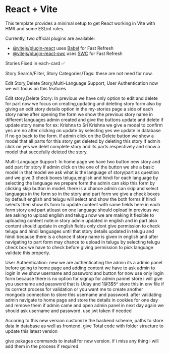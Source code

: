 # React + Vite

This template provides a minimal setup to get React working in Vite with HMR and some ESLint rules.

Currently, two official plugins are available:

- [@vitejs/plugin-react](https://github.com/vitejs/vite-plugin-react/blob/main/packages/plugin-react/README.md) uses [Babel](https://babeljs.io/) for Fast Refresh
- [@vitejs/plugin-react-swc](https://github.com/vitejs/vite-plugin-react-swc) uses [SWC](https://swc.rs/) for Fast Refresh

Stories Fixed in each-card ✅

<!-- //         story: [
//           {
//             id: "1",
//             part: [
//               {
//                 id: "1",
//                 heading: "The Prophecy of Doom",
//                 quote:
//                   "The threads of destiny are spun long before the loom of life takes shape.",
//                 image: sectionOne,
//                 text: `In the ancient city of Mathura, ruled by the tyrant Kamsa, fear reigned supreme. The king, infamous for his cruelty, was shaken to his core when a divine prophecy foretold his doom. 
                
//                 "Kamsa," a celestial voice declared during the wedding of his cousin Devaki, "your end will come at the hands of her eighth child."

//                 This chilling prediction transformed the joyous occasion into a nightmare. Kamsa, blinded by fear, seized Devaki, sword in hand, ready to strike. Vasudev, her noble husband, pleaded, "O mighty Kamsa, let her live! I vow to surrender every child born to her into your hands."

//                 Thus, the seeds of tragedy were sown. Kamsa imprisoned the couple, and their once-bright future turned into a dark, suffocating reality within the walls of a dungeon.`,
//               },
//               {
//                 id: "2",
//                 heading: "The Sacrifice of Innocence",
//                 quote:
//                   "Even the darkest prison cannot chain the light of hope.",
//                 image: sectionTwo,
//                 text: `True to his word, Vasudev handed over their first six children. Each time, Devaki’s cries echoed through the cold dungeon, only to be met with Kamsa's merciless hand. The tyrant crushed their hopes, extinguishing innocent lives one after another.

//                 But as the seventh child was conceived, a miracle unfolded. Goddess Mahamaya transferred the unborn child to the womb of Vasudev’s second wife, Rohini, in Gokul. This child was Balarama, destined to support his brother in the battle against evil.

//                 For the first time, Kamsa was deceived, believing the seventh pregnancy to be a miscarriage. Devaki and Vasudev clung to a flicker of hope, praying fervently for the safety of their next child—the one destined to bring liberation.`,
//               },
//               {
//                 id: "3",
//                 heading: "The Birth of the Savior",
//                 quote:
//                   "When darkness is at its peak, the light of hope shines the brightest.",
//                 image: sectionThree,
//                 text: `On the stormiest of nights, the eighth child of Devaki was born. The air was charged with divinity as the infant revealed his true form. Vasudev and Devaki saw their son as Lord Vishnu himself, holding the conch, discus, mace, and lotus. His radiant smile seemed to whisper, “Fear not.”

//                 "God descends among mortals to guide them from darkness to light," Vasudev said, his voice trembling with awe. Yet, the vision faded, and the baby appeared as a normal human child once again.

//                 Guided by a divine voice, Vasudev prepared for the perilous journey to Gokul. The dungeon doors swung open as if by magic, and the guards fell into an enchanted sleep. The time to act had come.`,
//               },
//               {
//                 id: "4",
//                 heading: "The Journey Through the Storm",
//                 quote: "The divine light guides those who walk in faith.",
//                 image: sectionFour,
//                 text: `Carrying the infant in a basket, Vasudev stepped into the tempestuous night. The skies roared with thunder, and the Yamuna river, swollen and fierce, blocked his path. 

//                 But as he waded into the water, the river parted miraculously. Above him, the multi-hooded serpent Vasuki appeared, shielding the baby from the pounding rain. “Even nature bows to the divine,” Vasudev whispered, filled with awe and gratitude.

//                 With unwavering determination, he crossed the river and reached Gokul, where peace reigned under the gentle moonlight.`,
//               },
//               {
//                 id: "5",
//                 heading: "The Great Exchange",
//                 quote:
//                   "Destiny works in mysterious ways, weaving lives together like threads in a tapestry.",
//                 image: sectionFive,
//                 text: `Vasudev entered Nanda's home quietly. Yashoda, Nanda’s wife, lay asleep beside her newborn daughter, who gazed at Vasudev with knowing eyes. 

//                 Gently, he placed his son beside her and took her daughter in his arms. “Forgive me,” he murmured, “for separating you from your parents. You are part of a divine plan beyond our understanding.” 

//                 Steeling his heart, Vasudev returned to Mathura with Nanda’s daughter. The exchange was complete, and the stage was set for destiny to unfold.`,
//               },
//               {
//                 id: "6",
//                 heading: "The Escape of Mahamaya",
//                 quote:
//                   "Evil may strike, but it cannot escape the hand of justice.",
//                 image: sectionSix,
//                 text: `Morning broke, and the cries of the newborn girl echoed in Kamsa’s palace. The tyrant rushed to the dungeon, ready to end the life of this "eighth child."

//                 Devaki and Vasudev begged for mercy, but their words fell on deaf ears. Laughing maniacally, Kamsa swung the infant above his head, ready to dash her to the ground.

//                 Suddenly, the child slipped from his grasp and soared into the sky. She transformed into Goddess Mahamaya, who declared, “O Kamsa, the one who will destroy you is safe and beyond your reach!”

//                 Kamsa stood frozen, his arrogance shattered. The divine game had begun, and his end was inevitable.`,
//               },
//             ],
//           },
//           {
//             id: "2",
//             part: [
//               {
//                 id: "1",
//                 heading: "Krishna’s Childhood in Gokul",
//                 quote:
//                   "The innocent smile of a child can hide the mightiest of destinies.",
//                 image: "",
//                 text: `Krishna, now safe in Gokul, grew up under the loving care of Nanda and Yashoda. From the very beginning, his presence brought joy to the entire village. However, signs of his divine nature often emerged, leaving those around him both awestruck and puzzled.

// One such instance was his encounter with Putana, a demoness sent by Kamsa to kill him. Disguised as a beautiful woman, she tried to poison the infant by feeding him milk. To everyone’s astonishment, Krishna sucked the life out of her, leaving her lifeless form sprawling across the fields.

// This was only the beginning of the many miraculous events that marked Krishna’s childhood. From lifting the Govardhan Hill to protect the villagers from torrential rains to subduing the serpent Kaliya, Krishna’s deeds showcased his divine strength and compassion.`,
//               },
//               {
//                 id: "2",
//                 heading: "Kamsa’s Growing Fear",
//                 quote: "Fear feeds on the whispers of destiny.",
//                 image: "",
//                 text: `Back in Mathura, Kamsa’s anxiety grew with each passing day. Dreams and omens haunted him, each one foretelling his impending doom. He summoned demons and sorcerers to find and kill the child who was destined to destroy him.

// Kamsa’s spies reported strange events from Gokul, but every attempt to harm Krishna failed. His minions, including Trinavarta the whirlwind demon and Bakasura the monstrous crane, were vanquished effortlessly by the boy.

// Kamsa realized that Krishna was no ordinary child. His fear turned into a desperate obsession, and he resolved to lure Krishna to Mathura to face him directly.`,
//               },
//               {
//                 id: "3",
//                 heading: "Krishna Arrives in Mathura",
//                 quote:
//                   "The bravest face destiny, not with fear, but with faith.",
//                 image: "",
//                 text: `Kamsa devised a cunning plan to bring Krishna to Mathura. He invited Nanda and Krishna to a grand wrestling tournament, intending to kill him upon his arrival. Word of the invitation spread, and the villagers of Gokul begged Krishna not to go, but he reassured them with his serene smile.

// Accompanied by his brother Balarama, Krishna arrived in Mathura. The city buzzed with excitement, and the people marveled at his beauty and grace. As he walked through the streets, Krishna's charm won over even the hearts of those loyal to Kamsa.`,
//               },
//               {
//                 id: "4",
//                 heading: "The Battle with Kamsa",
//                 quote: "When justice rises, tyranny falls.",
//                 image: "",
//                 text: `At the tournament, Krishna and Balarama faced Kamsa’s fearsome wrestlers, Chanura and Mushtika. Despite their youth, the brothers defeated the giants with ease, drawing cheers from the crowd.

// Infuriated, Kamsa descended into the arena himself. Armed and ready to strike, he faced Krishna, whose calm demeanor unnerved him. In a fierce battle, Krishna leaped onto Kamsa, delivering the fatal blow that ended the tyrant’s reign.

// The crowd erupted in joy as the prophecy was fulfilled. Krishna had not only avenged his parents but also liberated Mathura from oppression.`,
//               },
//               {
//                 id: "5",
//                 heading: "Restoring Dharma",
//                 quote: "True leaders rebuild where tyranny once reigned.",
//                 image: "",
//                 text: `With Kamsa defeated, Krishna freed his parents, Vasudev and Devaki, from the dungeon. He reinstated his grandfather Ugrasena as the rightful king of Mathura. Peace and prosperity returned to the kingdom, and the people hailed Krishna as their savior.

// Yet, Krishna’s journey was far from over. His mission to restore dharma and vanquish evil was only beginning. The tale of his exploits would continue, shaping the destiny of the universe and inspiring generations to come.`,
//               },
//             ],
//           },
//           {
//             id: "3",
//             part: [
//               {
//                 id: "1",
//                 heading: "The Migration to Dwaraka: Creating a City of Refuge",
//                 quote:
//                   "When turmoil threatens to uproot life, wisdom builds a sanctuary.",
//                 image: "",
//                 text: `After Kamsa's death, Mathura became the target of repeated invasions by Jarasandha, the mighty king of Magadha and Kamsa’s father-in-law. Jarasandha attacked Mathura 17 times with vast armies, seeking revenge for Kamsa’s death. Though Krishna and Balarama valiantly defended the city each time, the constant warfare left the citizens weary and vulnerable.

// Understanding the plight of the people, Krishna decided to relocate them to a safer place. He chose the western coast of India near the Arabian Sea. With his divine powers, Krishna called upon Vishwakarma, the celestial architect, to build an invincible city on an island. The result was Dwaraka, a fortified city surrounded by the ocean, equipped with majestic palaces, gardens, and gateways that shone like gold.

// Krishna then used his mystical powers to transport all the citizens of Mathura overnight to their new home in Dwaraka. This migration ensured their safety and marked the establishment of a prosperous and peaceful kingdom. Dwaraka became a hub of dharma, culture, and trade, earning it the title "Golden City."`,
//               },
//               {
//                 id: "2",
//                 heading: " Krishna’s Marriage to Rukmini: The Epic Elopement",
//                 quote: "Love guided by devotion conquers all obstacles.",
//                 image: "",
//                 text: `Rukmini, the princess of Vidarbha, was renowned for her beauty, wisdom, and devotion to Krishna. Though her heart was set on marrying Krishna, her brother Rukmi opposed the union and arranged her marriage to Shishupala, a tyrannical king and Krishna’s sworn enemy.

// Desperate, Rukmini sent a secret message to Krishna, pleading with him to rescue her. The message also included detailed plans for the elopement. On the day of her marriage, Krishna arrived in Vidarbha on his chariot, accompanied by Balarama and a small army.

// As Rukmini stepped out of the temple after performing her bridal rituals, Krishna seized the moment. In a dramatic and bold move, he whisked her away in his chariot. Rukmi, furious at this defiance, pursued Krishna, but he was swiftly defeated. Though Krishna spared Rukmi’s life at Rukmini’s request, he humiliated him by shaving half of his head.

// This event not only symbolized the triumph of love but also Krishna’s ability to stand up for dharma against unjust forces. The divine union of Krishna and Rukmini became a cornerstone in the spiritual and cultural narrative of Krishna’s life.`,
//               },
//               {
//                 id: "3",
//                 heading: "The Story of Satyabhama and Narakasura",
//                 quote: "Even the mightiest fall when faced with righteousness.",
//                 image: "",
//                 text: `Narakasura, a demon king ruling Pragjyotisha, had terrorized the three worlds. He was known for abducting 16,100 women and stealing the celestial earrings of Aditi, the mother of the gods. The oppressed sought Krishna’s help to end Narakasura’s tyranny.

// Krishna set out with his wife Satyabhama, who accompanied him as his equal in this mission. They faced numerous challenges, including defeating powerful allies of Narakasura and breaking through the impregnable defenses of his city.

// The final battle saw Narakasura meeting his end at the hands of Satyabhama. Empowered by Krishna, she struck the fatal blow, fulfilling a divine prophecy that Narakasura would be killed by a woman. After the demon’s death, Krishna freed the abducted women and ensured their dignity by marrying them.

// This victory became a symbol of Krishna’s commitment to justice and protection of the vulnerable. It is celebrated as Naraka Chaturdashi, a day before Diwali, symbolizing the victory of light over darkness.`,
//               },
//               {
//                 id: "4",
//                 heading: "The Subjugation of Banasura and Shiva’s Blessing",
//                 quote:
//                   "In the dance of dharma, even divine forces find harmony.",
//                 image: "",
//                 text: `Banasura, the thousand-armed demon king and an ardent devotee of Lord Shiva, ruled the city of Shonitapura. His daughter, Usha, fell in love with Krishna’s grandson, Aniruddha, whom she saw in a dream. With the help of her friend Chitralekha, Usha brought Aniruddha to her palace.

// When Banasura discovered their love, he imprisoned Aniruddha. Krishna, Balarama, and Pradyumna (Aniruddha’s father) launched a campaign to rescue him. Banasura, seeking Shiva’s protection, engaged Krishna in a fierce battle. The fight between Krishna and Shiva became a celestial spectacle, with Krishna ultimately using his Sudarshana Chakra to overpower Banasura.

// However, Shiva intervened and pleaded for Banasura’s life. Honoring Shiva’s devotion, Krishna spared the demon and allowed him to rule a smaller kingdom. The episode underscored Krishna’s respect for dharma and his harmonious relationship with other deities.`,
//               },
//               {
//                 id: "5",
//                 heading:
//                   "Krishna’s Role in Restoring Dharma (Uddhava’s Teachings)",
//                 quote: "Wisdom shared is the foundation of eternal peace.",
//                 image: "",
//                 text: `As Dwaraka flourished, Krishna focused on nurturing the principles of dharma and spiritual growth. His close companion Uddhava became a key disciple in spreading Krishna’s teachings. Through the Uddhava Gita, a part of the Srimad Bhagavatam, Krishna imparted profound wisdom on detachment, devotion, and self-realization.

// Krishna emphasized the importance of surrendering to the divine and maintaining equanimity in joy and sorrow. His teachings highlighted the impermanence of the material world and the eternal nature of the soul. Uddhava carried these messages far and wide, ensuring that Krishna’s wisdom reached beyond Dwaraka’s borders.

// This phase of Krishna’s life reflects his role as a guide and philosopher, shaping the moral and spiritual fabric of society. His teachings continue to inspire countless seekers on the path of dharma.`,
//               },
//             ],
//           },
//           {
//             id: "4",
//             part: [
//               {
//                 id: "1",
//                 heading: "The Prelude to Kurukshetra: Krishna’s Diplomacy",
//                 quote: "When words fail, destiny speaks through action.",
//                 image: "",
//                 text: `The rivalry between the Pandavas and the Kauravas reached a breaking point when Duryodhana refused to return the Pandavas’ rightful kingdom. In an effort to avoid war, Krishna acted as a mediator. He traveled to Hastinapura as a peace envoy, offering a proposal that would avert bloodshed: the Pandavas would accept just five villages instead of the entire kingdom.

// Duryodhana’s arrogance, however, knew no bounds. He not only rejected the proposal but also plotted to imprison Krishna. In response, Krishna revealed his Vishwaroopa, the cosmic form, demonstrating his divine nature to the Kauravas. Even then, Duryodhana and his allies remained unrepentant.

// This moment signified the inevitability of the Kurukshetra war. Krishna’s efforts for peace emphasized his role as a guide who prioritized dharma over personal attachments. The stage was set for the epic battle that would redefine the course of history.`,
//               },
//               {
//                 id: "2",
//                 heading: "Arjuna’s Dilemma and the Bhagavad Gita",
//                 quote: "When the soul wavers, divine wisdom steadies the mind.",
//                 image: "",
//                 text: `As the armies gathered at Kurukshetra, Arjuna, the mightiest warrior among the Pandavas, was overcome by doubt and despair. He hesitated to fight against his own family, teachers, and friends, questioning the morality of the war. Seeing his reluctance, Krishna became his charioteer and guide.

// On the battlefield, Krishna delivered the Bhagavad Gita, a timeless discourse on duty, morality, and spirituality. He taught Arjuna about the impermanence of life, the immortality of the soul, and the importance of performing one’s duty without attachment to the results.

// “Karmanye vadhikaraste ma phaleshu kadachana” (You have the right to perform your duties, but not to the fruits thereof) became the essence of Krishna’s teaching. This conversation not only inspired Arjuna to fulfill his dharma as a warrior but also laid the foundation for a philosophy that continues to guide humanity.`,
//               },
//               {
//                 id: "3",
//                 heading: "Krishna’s Role in the War: The Strategist",
//                 quote:
//                   "Victory is achieved not by might alone but through wisdom and strategy.",
//                 image: "",
//                 text: `Although Krishna vowed not to wield weapons in the war, his strategic brilliance ensured the Pandavas’ triumph. As Arjuna’s charioteer, he guided them through the fiercest battles, offering insights that turned the tide in their favor.

// One such moment was during the confrontation with Bhishma, the invincible commander of the Kauravas. Krishna advised Arjuna to place Shikhandi, a warrior Bhishma refused to fight, in the forefront. This strategy led to Bhishma’s fall, marking a turning point in the war.

// Krishna’s wisdom also exposed Karna’s vulnerabilities, revealed the deceitful plots of Duryodhana, and ensured the downfall of key Kaurava warriors. His actions underscored the principle that dharma sometimes requires extraordinary measures to uphold justice.`,
//               },
//               {
//                 id: "4",
//                 heading: "The Fall of Duryodhana: The End of the Kaurava Line",
//                 quote:
//                   "Pride blinds the righteous path, leading only to destruction.",
//                 image: "",
//                 text: `The war reached its climax with the death of Duryodhana, the last Kaurava prince. In a final duel, Duryodhana faced Bhima, who was guided by Krishna. Knowing Duryodhana’s invulnerability due to his mother Gandhari’s blessings, Krishna revealed his only weakness—his thighs.

// Though Bhima hesitated to strike below the belt, Krishna reminded him of Duryodhana’s treachery and the need to restore dharma. With Krishna’s guidance, Bhima struck the fatal blow, ending Duryodhana’s reign of injustice.

// This moment highlighted Krishna’s unwavering commitment to dharma. While his methods were often questioned, they were always driven by a higher purpose: the restoration of righteousness and justice.`,
//               },
//               {
//                 id: "5",
//                 heading: "The Aftermath: Krishna’s Role as a Philosopher",
//                 quote: "Even amidst ruin, wisdom lights the path forward.",
//                 image: "",
//                 text: `As the war ended, the battlefield of Kurukshetra lay strewn with destruction. The Pandavas emerged victorious but at great personal cost. Krishna consoled them, emphasizing the inevitability of death and the importance of accepting one’s karmic destiny.

// Krishna’s teachings extended to Yudhishthira, the eldest Pandava, who was overwhelmed by guilt for the bloodshed. Through the Anushasana Parva (Book of Instruction) in the Mahabharata, Krishna imparted lessons on governance, ethics, and dharma, preparing Yudhishthira for his role as the ruler of Hastinapura.

// These moments marked Krishna’s transition from a warrior and strategist to a philosopher and guide. His wisdom ensured that the Pandavas ruled justly, laying the foundation for a new era of dharma.`,
//               },
//             ],
//           },
//           {
//             id: "5",
//             part: [
//               {
//                 id: "1",
//                 heading:
//                   "The Curse of Gandhari and the Seeds of Yadava Destruction",
//                 quote:
//                   "Even the greatest actions bear consequences, for destiny spares no one.",
//                 image: "",
//                 text: `As the Kurukshetra war ended, Queen Gandhari, blinded by grief for the loss of her sons, cursed Krishna. She accused him of orchestrating the destruction of her family and declared, “Just as my lineage has perished, so too will yours.” Krishna, unperturbed, accepted the curse with humility, knowing it was part of the divine plan.

// The Yadavas, once a mighty clan, began to sow the seeds of their downfall through arrogance and internal strife. This curse symbolized the cyclical nature of life, where even those who uphold dharma are not exempt from karma. Krishna’s acceptance of Gandhari’s words demonstrated his understanding of the greater cosmic order.`,
//               },
//               {
//                 id: "2",
//                 heading: " The Downfall of the Yadava Clan",
//                 quote: "Pride and discord are the architects of ruin.",
//                 image: "",
//                 text: `Years after the Mahabharata war, a festival was held in Dwaraka to celebrate the prosperity of the Yadavas. However, intoxicated by their power and pride, they mocked sages and provoked divine anger. A prank played by the young Yadavas led to a curse by the sages, foretelling the clan’s destruction.

// The curse manifested in the form of a fatal brawl among the Yadavas, who turned on each other in a frenzy of violence. Krishna, witnessing the chaos, remained calm, knowing this was the destined end of his people. The destruction of the Yadava clan marked the closure of an era, illustrating the transient nature of power and the inevitability of cosmic justice.

// `,
//               },
//               {
//                 id: "3",
//                 heading: "Krishna’s Final Moments",
//                 quote: "The body is but a vessel; the soul journeys eternal.",
//                 image: "",
//                 text: `After the fall of the Yadavas, Krishna retreated to the forest of Prabhasa. Sitting beneath a tree, he meditated, preparing to leave the mortal world. A hunter named Jara, mistaking Krishna’s foot for a deer, shot an arrow that struck him fatally.

// As Jara realized his mistake and fell at Krishna’s feet, the Lord reassured him, saying, “This is but a part of the divine play. You are merely an instrument of fate.” Krishna’s death symbolized the end of the Dvapara Yuga and the beginning of the Kali Yuga, the age of darkness and ignorance.

// His departure marked the transition of divine intervention in mortal affairs to a time where humanity would have to seek its own path guided by Krishna’s eternal teachings.`,
//               },
//               {
//                 id: "4",
//                 heading: "The Legacy of Krishna",
//                 quote:
//                   "The greatest legacy is not in deeds but in the wisdom left behind.",
//                 image: "",
//                 text: `Though Krishna left the mortal realm, his teachings and actions continued to resonate across ages. The Bhagavad Gita, the timeless scripture born from his discourse with Arjuna, became a guiding light for humanity. It offered wisdom on life, duty, and the path to liberation.

// Krishna’s role as a philosopher-king, guide, and friend ensured that his legacy would endure beyond time. His life exemplified the ideal of balancing worldly duties with spiritual wisdom, reminding humanity of the eternal struggle between dharma and adharma.`,
//               },
//               {
//                 id: "5",
//                 heading: "Krishna’s Impact on the Kali Yuga",
//                 quote:
//                   "Even in the darkest age, the divine light endures in the hearts of the faithful.",
//                 image: "",
//                 text: `The onset of Kali Yuga brought challenges to humanity, but Krishna’s life became the moral compass for navigating this age. His promise to Arjuna, “Whenever there is a decline in righteousness, I shall incarnate to protect the good and destroy evil,” reassured devotees of his eternal presence.

// Pilgrimages to Mathura, Dwaraka, and Kurukshetra became sacred journeys, keeping Krishna’s memory alive. His teachings inspired saints, poets, and reformers, shaping philosophies and spiritual movements for centuries to come.

// Krishna’s departure did not signify an end but a new chapter in humanity’s spiritual evolution, urging people to seek the divine within and live in harmony with dharma.`,
//               },
//             ],
//           },
//         ], -->

Story Search/Filter, Story Categories/Tags:
these are not need for now.

Edit Story,Delete Story,Multi-Language Support, User Authentication
now we will focus on this features 

Edit story,Delete Story: In previous we have only option to edit and delete for part now we focus on creating,updating and deleting story form also by giving an edit story details option in the my-stories page a side of each story name after opening the form we show the previous story name in different languages admin created and give the buttons update and delete if update story name for ex: Krishna to Sri Krishna we give a model to confirm yes are no after clicking on update by selecting yes we update in database if no go back to the form. if admin click on the Delete button we show a model that all parts for this story get deleted by deleting this story if admin click on yes we delet complete story and its parts respectively and show a model that succefully deleted the story.


Multi-Language Support: In home page we have two button new story and add part for story if admin click on the one of the button we she a basic model in that model we ask what is the language of story/part as question and we give 3 check boxes telugu,english and hindi for each language by selecting the language we prepare form the admin can skip this form by clicking skip button in model. there is a chance admin can skip and select languages in the form so in the story and part form we give a check boxes by default english and telugu will select and show the both forms if hindi selects then show its form to update content with same fields here in each form story and part atleast on one language should opload in previous we are asking to upload english and telugu now we are making it flexible to uploading content note:in story admin updated in english and in part also content should update in english fields only dont give permission to check telugu and hindi languages until that story details updated in telugu and hindi because there is a chance if story name is given in english and after navigating to part form may chance to upload in telugu by selecting telugu check box we have to check before giving permission to pick language validate this properly. 


User Authentication: new we are authenticating the admin its a admin panel before going to home page and adding content we have to ask admin to login in we show username and password and button for now use only login form because there is no option for signup for admin pannel store i will give you username and password that is Uday and 1@3$5^ store this in env file if its correct process for validation or you want me to create another mongodb connection to store this username and password. after validating admin navigate to home page and store the details in cookies for one day and remove them if admin came and open admin panel in next day again we should ask username and password. use jwt token if needed


Accoring to this new version customize the backend scheme, paths to store data in database as well as frontend. give Total code with folder structure to update this latest version

give pakages commands to install for new version. if i miss any thing i will add them in the process if required.

